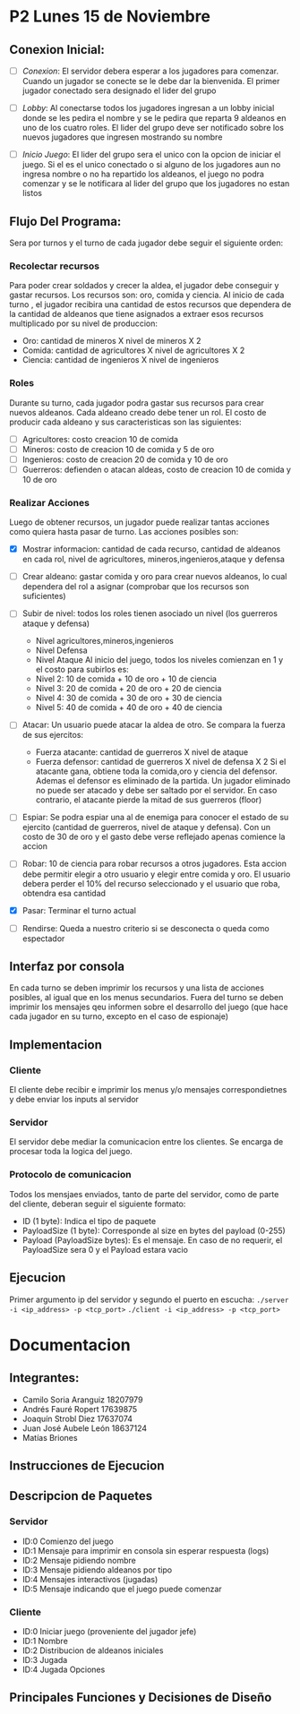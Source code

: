 # P2 Lunes 15 de Noviembre
## Conexion Inicial:

- [ ] *Conexion*: El servidor debera esperar a los jugadores para comenzar. Cuando un jugador se conecte se le debe dar la bienvenida. El primer jugador conectado sera designado el lider del grupo

- [ ] *Lobby*: Al conectarse todos los jugadores ingresan a un lobby inicial donde se les pedira el nombre y se le pedira que reparta 9 aldeanos en uno de los cuatro roles. El lider del grupo deve ser notificado sobre los nuevos jugadores que ingresen mostrando su nombre

- [ ] *Inicio Juego*: El lider del grupo sera el unico con la opcion de iniciar el juego. Si el es el unico conectado o si alguno  de los jugadores aun no ingresa nombre o no ha repartido los aldeanos, el juego no podra comenzar y se le notificara al lider del grupo que los jugadores no estan listos
## Flujo Del Programa:
Sera por turnos y el turno de cada jugador debe seguir el siguiente orden:

### Recolectar recursos
Para poder crear soldados y crecer la aldea, el jugador debe conseguir y gastar recursos. Los recursos son: oro, comida y ciencia. Al inicio de cada turno , el jugador recibira una cantidad de estos recursos que dependera de la cantidad de aldeanos que tiene asignados a extraer esos recursos multiplicado por su nivel de produccion:
* Oro: cantidad de mineros X nivel de mineros X 2
* Comida: cantidad de agricultores X nivel de agricultores X 2
* Ciencia: cantidad de ingenieros X nivel de ingenieros

### Roles
Durante su turno, cada jugador podra gastar sus recursos para crear nuevos aldeanos. Cada aldeano creado debe tener un rol. El costo de producir cada aldeano y sus caracteristicas son las siguientes:
- [ ] Agricultores: costo creacion 10 de comida
- [ ] Mineros: costo de creacion 10 de comida y 5 de oro
- [ ] Ingenieros: costo de creacion 20 de comida y 10 de oro
- [ ] Guerreros: defienden o atacan aldeas, costo de creacion 10 de comida y 10 de oro

### Realizar Acciones
Luego de obtener recursos, un jugador puede realizar tantas acciones como quiera hasta pasar de turno. Las acciones posibles son:
- [x] Mostrar informacion: cantidad de cada recurso, cantidad de aldeanos en cada rol, nivel de agricultores, mineros,ingenieros,ataque y defensa
- [ ] Crear aldeano: gastar comida y oro para crear nuevos aldeanos, lo cual dependera del rol a asignar (comprobar que los recursos son suficientes)
- [ ] Subir de nivel: todos los roles tienen asociado un nivel (los guerreros ataque y defensa)
    - Nivel agricultores,mineros,ingenieros
    - Nivel Defensa
    - Nivel Ataque
    Al inicio del juego, todos los niveles comienzan en 1 y el costo para subirlos es:
    - Nivel 2: 10 de comida + 10 de oro + 10 de ciencia
    - Nivel 3: 20 de comida + 20 de oro + 20 de ciencia
    - Nivel 4: 30 de comida + 30 de oro + 30 de ciencia
    - Nivel 5: 40 de comida + 40 de oro + 40 de ciencia

- [ ] Atacar: Un usuario puede atacar la aldea de otro. Se compara la fuerza de sus ejercitos:
    - Fuerza atacante: cantidad de guerreros X nivel de ataque
    - Fuerza defensor: cantidad de guerreros X nivel de defensa X 2
    Si el atacante gana, obtiene toda la comida,oro y ciencia del defensor. Ademas el defensor es eliminado de la partida. Un jugador eliminado no puede ser atacado y debe ser saltado por el servidor. En caso contrario, el atacante pierde la mitad de sus guerreros (floor)
- [ ] Espiar: Se podra espiar una al de enemiga para conocer el estado de su ejercito (cantidad de guerreros, nivel de ataque y defensa). Con un costo de 30 de oro y el gasto debe verse reflejado apenas comience la accion
- [ ] Robar: 10 de ciencia para robar recursos a otros jugadores. Esta accion debe permitir elegir a otro usuario y elegir entre comida y oro. El usuario debera perder el 10% del recurso seleccionado y el usuario que roba, obtendra esa cantidad

- [x] Pasar: Terminar el turno actual
- [ ] Rendirse: Queda a nuestro criterio si se desconecta o queda como espectador

## Interfaz por consola
En cada turno se deben imprimir los recursos y una lista de acciones posibles, al igual que en los menus secundarios. Fuera del turno se deben imprimir los mensajes qeu informen sobre el desarrollo del juego (que hace cada jugador en su turno, excepto en el caso de espionaje)
## Implementacion
### Cliente
El cliente debe recibir e imprimir los menus y/o mensajes correspondietnes y debe enviar los inputs al servidor
### Servidor
El servidor debe mediar la comunicacion entre los clientes. Se encarga de procesar toda la logica del juego.
### Protocolo de comunicacion
Todos los mensjaes enviados, tanto de parte del servidor, como de parte del cliente, deberan seguir el siguiente formato:
- ID (1 byte): Indica el tipo de paquete
- PayloadSize (1 byte): Corresponde al size en bytes del payload (0-255)
- Payload (PayloadSize bytes): Es el mensaje. En caso de no requerir, el PayloadSize sera 0 y el Payload estara vacio
## Ejecucion
Primer argumento ip del servidor y segundo el puerto en escucha:
        `./server -i <ip_address> -p <tcp_port>`
        `./client -i <ip_address> -p <tcp_port>`

# Documentacion
## Integrantes:
- Camilo Soria Aranguiz 18207979
- Andrés Fauré Ropert 17639875
- Joaquín Strobl Diez 17637074
- Juan José Aubele León 18637124
- Matías Briones 

## Instrucciones de Ejecucion
## Descripcion de Paquetes
### Servidor
- ID:0 Comienzo del juego
- ID:1 Mensaje para imprimir en consola sin esperar respuesta (logs)
- ID:2 Mensaje pidiendo nombre
- ID:3 Mensaje pidiendo aldeanos por tipo
- ID:4 Mensajes interactivos (jugadas)
- ID:5 Mensaje indicando que el juego puede comenzar
### Cliente
- ID:0 Iniciar juego (proveniente del jugador jefe)
- ID:1 Nombre
- ID:2 Distribucion de aldeanos iniciales
- ID:3 Jugada
- ID:4 Jugada Opciones
## Principales Funciones y Decisiones de Diseño
